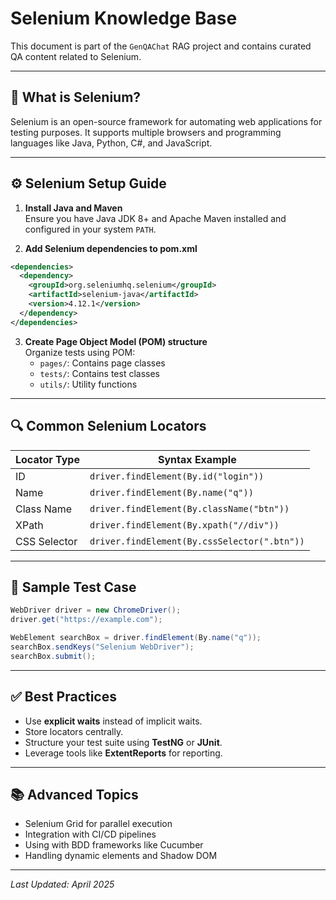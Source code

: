 # Selenium Knowledge Base

This document is part of the `GenQAChat` RAG project and contains curated QA content related to Selenium.

---

## 📘 What is Selenium?

Selenium is an open-source framework for automating web applications for testing purposes. It supports multiple browsers and programming languages like Java, Python, C#, and JavaScript.

---

## ⚙️ Selenium Setup Guide

1. **Install Java and Maven**  
   Ensure you have Java JDK 8+ and Apache Maven installed and configured in your system `PATH`.

2. **Add Selenium dependencies to pom.xml**

```xml
<dependencies>
  <dependency>
    <groupId>org.seleniumhq.selenium</groupId>
    <artifactId>selenium-java</artifactId>
    <version>4.12.1</version>
  </dependency>
</dependencies>
```

3. **Create Page Object Model (POM) structure**  
   Organize tests using POM:
   - `pages/`: Contains page classes
   - `tests/`: Contains test classes
   - `utils/`: Utility functions

---

## 🔍 Common Selenium Locators

| Locator Type | Syntax Example                        |
|--------------|----------------------------------------|
| ID           | `driver.findElement(By.id("login"))`   |
| Name         | `driver.findElement(By.name("q"))`     |
| Class Name   | `driver.findElement(By.className("btn"))` |
| XPath        | `driver.findElement(By.xpath("//div"))` |
| CSS Selector | `driver.findElement(By.cssSelector(".btn"))` |

---

## 🧪 Sample Test Case

```java
WebDriver driver = new ChromeDriver();
driver.get("https://example.com");

WebElement searchBox = driver.findElement(By.name("q"));
searchBox.sendKeys("Selenium WebDriver");
searchBox.submit();
```

---

## ✅ Best Practices

- Use **explicit waits** instead of implicit waits.
- Store locators centrally.
- Structure your test suite using **TestNG** or **JUnit**.
- Leverage tools like **ExtentReports** for reporting.

---

## 📚 Advanced Topics

- Selenium Grid for parallel execution
- Integration with CI/CD pipelines
- Using with BDD frameworks like Cucumber
- Handling dynamic elements and Shadow DOM

---

*Last Updated: April 2025*